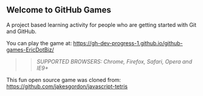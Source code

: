 ## Welcome to GitHub Games

A project based learning activity for people who are getting started with Git and GitHub.

You can play the game at: https://gh-dev-progress-1.github.io/github-games-EricDotBiz/

>> _*SUPPORTED BROWSERS*: Chrome, Firefox, Safari, Opera and IE9+_

This fun open source game was cloned from: https://github.com/jakesgordon/javascript-tetris
